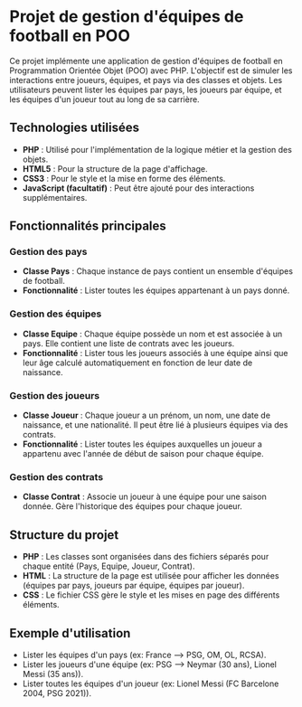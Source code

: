 
# Projet de gestion d'équipes de football en POO

Ce projet implémente une application de gestion d'équipes de football en Programmation Orientée Objet (POO) avec PHP. L'objectif est de simuler les interactions entre joueurs, équipes, et pays via des classes et objets. Les utilisateurs peuvent lister les équipes par pays, les joueurs par équipe, et les équipes d'un joueur tout au long de sa carrière.

## Technologies utilisées
- **PHP** : Utilisé pour l'implémentation de la logique métier et la gestion des objets.
- **HTML5** : Pour la structure de la page d'affichage.
- **CSS3** : Pour le style et la mise en forme des éléments.
- **JavaScript (facultatif)** : Peut être ajouté pour des interactions supplémentaires.

## Fonctionnalités principales
### Gestion des pays
- **Classe Pays** : Chaque instance de pays contient un ensemble d'équipes de football.
- **Fonctionnalité** : Lister toutes les équipes appartenant à un pays donné.

### Gestion des équipes
- **Classe Equipe** : Chaque équipe possède un nom et est associée à un pays. Elle contient une liste de contrats avec les joueurs.
- **Fonctionnalité** : Lister tous les joueurs associés à une équipe ainsi que leur âge calculé automatiquement en fonction de leur date de naissance.

### Gestion des joueurs
- **Classe Joueur** : Chaque joueur a un prénom, un nom, une date de naissance, et une nationalité. Il peut être lié à plusieurs équipes via des contrats.
- **Fonctionnalité** : Lister toutes les équipes auxquelles un joueur a appartenu avec l'année de début de saison pour chaque équipe.

### Gestion des contrats
- **Classe Contrat** : Associe un joueur à une équipe pour une saison donnée. Gère l'historique des équipes pour chaque joueur.

## Structure du projet
- **PHP** : Les classes sont organisées dans des fichiers séparés pour chaque entité (Pays, Equipe, Joueur, Contrat).
- **HTML** : La structure de la page est utilisée pour afficher les données (équipes par pays, joueurs par équipe, équipes par joueur).
- **CSS** : Le fichier CSS gère le style et les mises en page des différents éléments.

## Exemple d'utilisation
- Lister les équipes d'un pays (ex: France --> PSG, OM, OL, RCSA).
- Lister les joueurs d'une équipe (ex: PSG --> Neymar (30 ans), Lionel Messi (35 ans)).
- Lister toutes les équipes d'un joueur (ex: Lionel Messi (FC Barcelone 2004, PSG 2021)).

